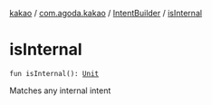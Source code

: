 [kakao](../../index.md) / [com.agoda.kakao](../index.md) / [IntentBuilder](index.md) / [isInternal](./is-internal.md)

# isInternal

`fun isInternal(): `[`Unit`](https://kotlinlang.org/api/latest/jvm/stdlib/kotlin/-unit/index.html)

Matches any internal intent

